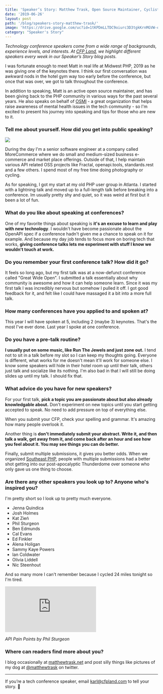 ```yaml
---
title: 'Speaker’s Story: Matthew Trask, Open Source Maintainer, Cyclist, and Speaker'
date: '2019-06-26'
layout: post
path: '/blog/speakers-story-matthew-trask/'
image: 'https://drive.google.com/uc?id=1tKPDmLLTDC9oiurc3D3tgkKrnMGVW-qy'
category: "Speaker's Story"
---
```


_Technology conference speakers come from a wide range of backgrounds,
experience levels, and interests. At [CFP Land](https://www.cfpland.com/), we
highlight different speakers every week in our Speaker’s Story blog posts._

I was fortunate enough to meet Matt in real life at Midwest PHP, 2019 as he was giving one of the keynotes there. I think our first conversation was awkward nods in the hotel gym way too early before the conference, but once that was over, we got to talk throughout the conference.

In addition to speaking, Matt is an active open source maintainer, and has been giving back to the PHP community in various ways for the past several years. He also speaks on behalf of [OSMI](https://osmihelp.org/) - a great organization that helps raise awareness of mental health issues in the tech community - so I'm excited to present his journey into speaking and tips for those who are new to it.

<!--more-->

### Tell me about yourself. How did you get into public speaking?

<img src="https://i.imgur.com/YjtivW4.jpg" class="right" />

During the day I'm a senior software engineer at a company called MoreCommerce where we do small and medium-sized business e-commerce and market place offerings. Outside of that, I help maintain various API related OSS projects like Fractal, openapi.tools, standards.rest and a few others. I spend most of my free time doing photography or cycling.

As for speaking, I got my start at my old PHP user group in Atlanta. I started with a lightning talk and moved up to a full-length talk before breaking into a conference. Im usually pretty shy and quiet, so it was weird at first but it been a lot of fun.

### What do you like about speaking at conferences?

One of my favorite things about speaking is **it's an excuse to learn and play with new technology**. I wouldn't have become passionate about the OpenAPI spec if a conference hadn't given me a chance to speak on it for example. And because my day job tends to focus more on boring tech that works, **giving conference talks lets me experiment with stuff I know we wouldn't touch at work.**

### Do you remember your first conference talk? How did it go?

It feels so long ago, but my first talk was at a now-defunct conference called "Great Wide Open". I submitted a talk essentially about why community is awesome and how it can help someone learn. Since it was my first talk I was incredibly nervous but somehow I pulled it off. I got good feedback for it, and felt like I could have massaged it a bit into a more full talk.

### How many conferences have you applied to and spoken at?

This year I will have spoken at 5, including 2 (maybe 3) keynotes. That's the most I've ever done. Last year I spoke at one conference.

### Do you have a pre-talk routine?

**I usually put on some music, like Run The Jewels and just zone out.** I tend not to sit in a talk before my slot so I can keep my thoughts going. Everyone is different, what works for me doesn't mean it'll work for someone else. I know some speakers will hide in their hotel room up until their talk, others just talk and socialize like its nothing. I'm also bad in that I will still be doing slides up until my talk. I should fix that.

### What advice do you have for new speakers?

For your first talk, **pick a topic you are passionate about but also already knowledgable about.** Don't experiment on new topics until you start getting accepted to speak. No need to add pressure on top of everything else.

When you submit your CFP, check your spelling and grammar. It's amazing how many people overlook it.

Another thing is **don't immediately submit your abstract. Write it, and then talk a walk, get away from it, and come back after an hour and see how you feel about it. You may see things you can do better.**

Finally, submit multiple submissions, it gives you better odds. When we organized [Southeast PHP](https://twitter.com/southeastphp), people with multiple submissions had a better shot getting into our post-apocalyptic Thunderdome over someone who only gave us one thing to choose.

### Are there any other speakers you look up to? Anyone who's inspired you?

I'm pretty short so I look up to pretty much everyone.

- Jenna Quindica
- Josh Holmes
- Kat Zień
- Phil Sturgeon
- Ben Edmunds
- Cal Evans
- Ed Finkler
- Alena Holigan
- Sammy Kaye Powers
- Ian Coldwater
- Olivia Liddell
- Nic Steenhout

And so many more I can't remember because I cycled 24 miles tonight so I'm tired.

<div class='embed-container'><iframe src='https://www.youtube.com/embed/QRYimzIWS84' frameborder='0' allowfullscreen></iframe></div>

_API Pain Points by Phil Sturgeon_

### Where can readers find more about you?

I blog occasionally at [matthewtrask.net](https://matthewtrask.net/) and post silly things like pictures of my dog at [@matthewtrask](https://twitter.com/matthewtrask) on twitter.

---

If you’re a tech conference speaker, email [karl@cfpland.com](mailto:karl@cfpland.com) to tell your story. 💌
